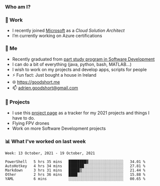 ### Who am I?

<!--
**goodshort/goodshort** is a ✨ _special_ ✨ repository because its `README.md` (this file) appears on your GitHub profile.
-->
### 💼 Work
- I recently joined [Microsoft](https://www.microsoft.com/) as a _Cloud Solution Architect_
- I’m currently working on Azure certifications

### 🌱 Me
- Recently graduated from [part study program in Software Development](https://www.goodshort.me/who-am-i/studies#higher-diploma-in-software-development)
- I can do a bit of everything (java, python, bash, MATLAB...)
- I wish to work on my projects and develop apps, scripts for people
- ⚡ Fun fact: Just bought a house in Ireland
- 🌐 https://goodshort.me
- 📫 adrien.goodshort@gmail.com

### 🚧 Projects

- I use this [project page](https://github.com/users/goodshort/projects/2) as a tracker for my 2021 projects and things I have to do.
- Flying FPV drones
- Work on more Software Development projects

### 📊 What I've worked on last week

<!--START_SECTION:waka-->
```text
Week: 13 October, 2021 - 19 October, 2021

PowerShell   5 hrs 35 mins   ████████▓░░░░░░░░░░░░░░░░   34.01 % 
AutoHotkey   4 hrs 34 mins   ███████░░░░░░░░░░░░░░░░░░   27.81 % 
Markdown     3 hrs 31 mins   █████▒░░░░░░░░░░░░░░░░░░░   21.44 % 
Other        2 hrs 36 mins   ████░░░░░░░░░░░░░░░░░░░░░   15.88 % 
YAML         6 mins          ░░░░░░░░░░░░░░░░░░░░░░░░░   00.65 % 
```
<!--END_SECTION:waka-->
